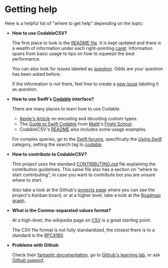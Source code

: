 # Getting help

Here is a helpful list of "where to get help" depending on the topic:

-   **How to use CodableCSV?**

    The first place to look is the [README file](https://github.com/dehesa/CodableCSV/blob/master/README.md). It is kept updated and there is a wealth of information under each right-pointing [caret](https://en.wikipedia.org/wiki/Caret). Information spans from basic usage to tips on how to squeeze the best performance.

    You can also look for issues labeled as [question](https://github.com/dehesa/CodableCSV/issues?q=is%3Aissue+label%3Aquestion+). Odds are your question has been asked before.

    If the information is not there, feel free to create a [new issue](https://github.com/dehesa/CodableCSV/issues/new) labeling it as _question_.

-   **How to use Swift's [Codable](https://developer.apple.com/documentation/swift/codable) interface?**

    There are many places to learn how to use Codable.

    -   [Apple's Article](https://developer.apple.com/documentation/foundation/archives_and_serialization/encoding_and_decoding_custom_types) on encoding and decoding custom types.
    -   The [Guide to Swift Codable](https://flight.school/books/codable) from [Mattt](https://twitter.com/mattt)'s [Flight School](https://flight.school).
    -   CodableCSV's [README](https://github.com/dehesa/CodableCSV/blob/master/README.md) also includes some usage examples.

    For complex queries, go to the [Swift forums](https://forums.swift.org), specifically the [_Using Swift_](https://forums.swift.org/c/swift-users/15) category, setting the search tag to [_codable_](https://forums.swift.org/tags/c/swift-users/15/codable).

-   **How to contribute to CodableCSV?**

    This project uses the standard [CONTRIBUTING.md](CONTRIBUTING.md) file explaining the contribution guidelines. This same file also has a section on "where to start contributing", in case you want to contribute but you are unsure where to start.

    Also take a look at the Github's [projects page](https://github.com/dehesa/CodableCSV/projects) where you can see the project's Kanban board, or at a higher level, take a look at the [Roadmap graph](assets/Roadmap.svg).

-   **What is the Comma-separated values format?**

    At a high-level, the wikipedia page on [CSV](https://en.wikipedia.org/wiki/Comma-separated_values) is a great starting point.

    The CSV file format is not fully standardized, the closest there is to a standard is the [RFC4180](https://www.ietf.org/rfc/rfc4180.txt).

-   **Problems with Github**.

    Check their [fantastic documentation](https://help.github.com/en), go to [Github's learning lab](https://lab.github.com), or ask [Github support](https://support.github.com).
